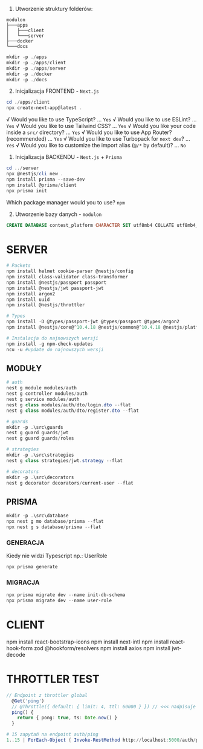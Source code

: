 

1. Utworzenie struktury folderów:
```
modulon
├───apps
│   ├───client
│   └───server
├───docker
└───docs
```

```powershell
mkdir -p ./apps
mkdir -p ./apps/client
mkdir -p ./apps/server
mkdir -p ./docker
mkdir -p ./docs
```

2. Inicjalizacja FRONTEND - `Next.js`
```powershell
cd ./apps/client
npx create-next-app@latest .
```
√ Would you like to use TypeScript? ...  `Yes`
√ Would you like to use ESLint? ...  `Yes`
√ Would you like to use Tailwind CSS? ...  `Yes`
√ Would you like your code inside a `src/` directory? ...  `Yes`
√ Would you like to use App Router? (recommended) ...  `Yes`
√ Would you like to use Turbopack for `next dev`? ...  `Yes`
√ Would you like to customize the import alias (`@/*` by default)? ... `No`


1. Inicjalizacja BACKENDU - `Nest.js` + `Prisma`
```powershell
cd ../server
npx @nestjs/cli new .
npm install prisma --save-dev
npm install @prisma/client
npx prisma init

```
Which package manager would you to use? `npm`

2. Utworzenie bazy danych - `modulon`
```sql
CREATE DATABASE contest_platform CHARACTER SET utf8mb4 COLLATE utf8mb4_unicode_ci;
```


# SERVER
```powershell
# Packets
npm install helmet cookie-parser @nestjs/config
npm install class-validator class-transformer
npm install @nestjs/passport passport
npm install @nestjs/jwt passport-jwt
npm install argon2
npm install uuid
npm install @nestjs/throttler

# Types
npm install -D @types/passport-jwt @types/passport @types/argon2
npm install @nestjs/core@^10.4.18 @nestjs/common@^10.4.18 @nestjs/platform-express@^10.4.18 @nestjs/testing@^10.4.1

# Instalacja do najnowszych wersji
npm install -g npm-check-updates
ncu -u #update do najnowszych wersji
```



## MODUŁY
```powershell
# auth
nest g module modules/auth
nest g controller modules/auth
nest g service modules/auth
nest g class modules/auth/dto/login.dto --flat
nest g class modules/auth/dto/register.dto --flat

# guards
mkdir -p .\src\guards
nest g guard guards/jwt
nest g guard guards/roles

# strategies
mkdir -p .\src\strategies
nest g class strategies/jwt.strategy --flat

# decorators
mkdir -p .\src\decorators
nest g decorator decorators/current-user --flat
```






## PRISMA
```powershell
mkdir -p .\src\database
npx nest g mo database/prisma --flat
npx nest g s database/prisma --flat
```

### GENERACJA
Kiedy nie widzi Typescript np.: UserRole
```powershell
npx prisma generate
```

### MIGRACJA
```powershell
npx prisma migrate dev --name init-db-schema
npx prisma migrate dev --name user-role
```



# CLIENT
npm install react-bootstrap-icons
npm install next-intl
npm install react-hook-form zod @hookform/resolvers
npm install axios
npm install jwt-decode





# THROTTLER TEST
```typescript
// Endpoint z throttler global
  @Get('ping')
  // @Throttle({ default: { limit: 4, ttl: 60000 } }) // <<< nadpisuje globala
  ping() {
    return { pong: true, ts: Date.now() }
  }
```

```powershell
# 15 zapytań na endpoint auth/ping
1..15 | ForEach-Object { Invoke-RestMethod http://localhost:5000/auth/ping; "" }
```